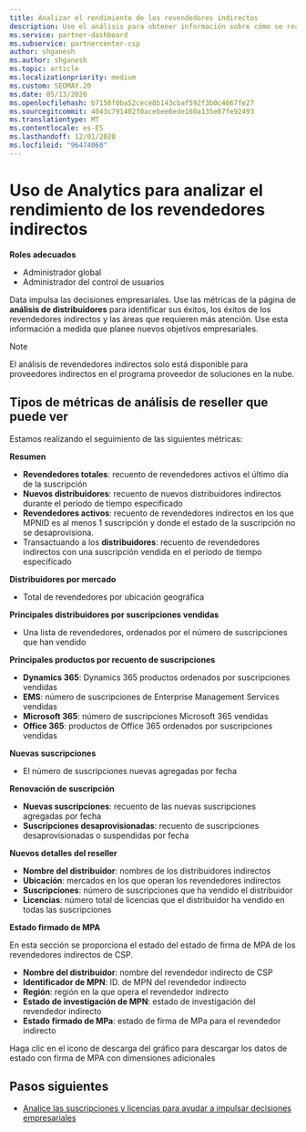 ```yaml
---
title: Analizar el rendimiento de los revendedores indirectos
description: Use el análisis para obtener información sobre cómo se realizan los revendedores indirectos, sus éxitos y áreas que puedan necesitar más atención.
ms.service: partner-dashboard
ms.subservice: partnercenter-csp
author: shganesh
ms.author: shganesh
ms.topic: article
ms.localizationpriority: medium
ms.custom: SEOMAY.20
ms.date: 05/13/2020
ms.openlocfilehash: b7158f0ba52cece8b143cbaf592f3b0c4667fe27
ms.sourcegitcommit: 4043c791402f0acebee6ede160a135e87fe92493
ms.translationtype: MT
ms.contentlocale: es-ES
ms.lasthandoff: 12/01/2020
ms.locfileid: "96474060"
---
```

# <a name="use-analytics-to-analyze-the-performance-of-your-indirect-resellers"></a>Uso de Analytics para analizar el rendimiento de los revendedores indirectos

**Roles adecuados**

- Administrador global
- Administrador del control de usuarios


Data impulsa las decisiones empresariales. Use las métricas de la página de **análisis de distribuidores** para identificar sus éxitos, los éxitos de los revendedores indirectos y las áreas que requieren más atención. Use esta información a medida que planee nuevos objetivos empresariales.

> [!NOTE]
> El análisis de revendedores indirectos solo está disponible para proveedores indirectos en el programa proveedor de soluciones en la nube.

## <a name="types-of-reseller-analytics-metrics-you-can-view"></a>Tipos de métricas de análisis de reseller que puede ver

Estamos realizando el seguimiento de las siguientes métricas:

**Resumen**  
 - **Revendedores totales**: recuento de revendedores activos el último día de la suscripción  
 - **Nuevos distribuidores**: recuento de nuevos distribuidores indirectos durante el período de tiempo especificado  
 - **Revendedores activos**: recuento de revendedores indirectos en los que MPNID es al menos 1 suscripción y donde el estado de la suscripción no se desaprovisiona.  
 - Transactuando a los **distribuidores**: recuento de revendedores indirectos con una suscripción vendida en el período de tiempo especificado  

**Distribuidores por mercado**  
 - Total de revendedores por ubicación geográfica  

**Principales distribuidores por suscripciones vendidas**
 - Una lista de revendedores, ordenados por el número de suscripciones que han vendido  

**Principales productos por recuento de suscripciones**  
 - **Dynamics 365**: Dynamics 365 productos ordenados por suscripciones vendidas  
 - **EMS**: número de suscripciones de Enterprise Management Services vendidas  
 - **Microsoft 365**: número de suscripciones Microsoft 365 vendidas  
 - **Office 365**: productos de Office 365 ordenados por suscripciones vendidas  

**Nuevas suscripciones**  
 - El número de suscripciones nuevas agregadas por fecha  

**Renovación de suscripción**  
 - **Nuevas suscripciones**: recuento de las nuevas suscripciones agregadas por fecha  
 - **Suscripciones desaprovisionadas**: recuento de suscripciones desaprovisionadas o suspendidas por fecha  

**Nuevos detalles del reseller**  
 - **Nombre del distribuidor**: nombres de los distribuidores indirectos  
 - **Ubicación**: mercados en los que operan los revendedores indirectos  
 - **Suscripciones**: número de suscripciones que ha vendido el distribuidor  
 - **Licencias**: número total de licencias que el distribuidor ha vendido en todas las suscripciones  

**Estado firmado de MPA**

En esta sección se proporciona el estado del estado de firma de MPA de los revendedores indirectos de CSP.

 - **Nombre del distribuidor**: nombre del revendedor indirecto de CSP
 - **Identificador de MPN**: ID. de MPN del revendedor indirecto
 - **Región**: región en la que opera el revendedor indirecto
 - **Estado de investigación de MPN**: estado de investigación del revendedor indirecto
 - **Estado firmado de MPa**: estado de firma de MPa para el revendedor indirecto

Haga clic en el icono de descarga del gráfico para descargar los datos de estado con firma de MPA con dimensiones adicionales
  
## <a name="next-steps"></a>Pasos siguientes

- [Analice las suscripciones y licencias para ayudar a impulsar decisiones empresariales](analyze-subscriptions-licenses.md)
